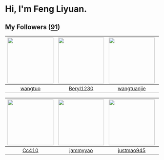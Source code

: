 # Hi, I'm Feng Liyuan.

## My Followers ([91](https://github.com/SunRunAway?tab=followers))

| <img src="https://avatars.githubusercontent.com/u/1171686?v=4" width="150" height="150" /> | <img src="https://avatars.githubusercontent.com/u/23115833?v=4" width="150" height="150" /> | <img src="https://avatars.githubusercontent.com/u/4090971?v=4" width="150" height="150" /> | <img src="https://avatars.githubusercontent.com/u/52882128?v=4" width="150" height="150" /> |
| :----------------------------------------------------------------------------------------: | :-----------------------------------------------------------------------------------------: | :----------------------------------------------------------------------------------------: | :-----------------------------------------------------------------------------------------: |
|                            [wangtuo](https://github.com/wangtuo)                           |                          [Beryl1230](https://github.com/Beryl1230)                          |                        [wangtuanjie](https://github.com/wangtuanjie)                       |                      [markovicmarco](https://github.com/markovicmarco)                      |

| <img src="https://avatars.githubusercontent.com/u/37112567?v=4" width="150" height="150" /> | <img src="https://avatars.githubusercontent.com/u/38520451?v=4" width="150" height="150" /> | <img src="https://avatars.githubusercontent.com/u/619331?v=4" width="150" height="150" /> | <img src="https://avatars.githubusercontent.com/u/4661589?v=4" width="150" height="150" /> |
| :-----------------------------------------------------------------------------------------: | :-----------------------------------------------------------------------------------------: | :---------------------------------------------------------------------------------------: | :----------------------------------------------------------------------------------------: |
|                              [Cc410](https://github.com/Cc410)                              |                           [jammyyao](https://github.com/jammyyao)                           |                        [justmao945](https://github.com/justmao945)                        |                      [IceCoffee2013](https://github.com/IceCoffee2013)                     |